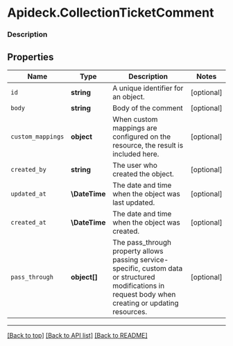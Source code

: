 # Apideck.CollectionTicketComment

### Description

## Properties
Name | Type | Description | Notes
------------ | ------------- | ------------- | -------------
`id` | **string** | A unique identifier for an object. | [optional] 
`body` | **string** | Body of the comment | [optional] 
`custom_mappings` | **object** | When custom mappings are configured on the resource, the result is included here. | [optional] 
`created_by` | **string** | The user who created the object. | [optional] 
`updated_at` | **\DateTime** | The date and time when the object was last updated. | [optional] 
`created_at` | **\DateTime** | The date and time when the object was created. | [optional] 
`pass_through` | **object[]** | The pass_through property allows passing service-specific, custom data or structured modifications in request body when creating or updating resources. | [optional] 





---

[[Back to top]](#) [[Back to API list]](../../../../README.md#documentation-for-api-endpoints) [[Back to README]](../../../../README.md)


